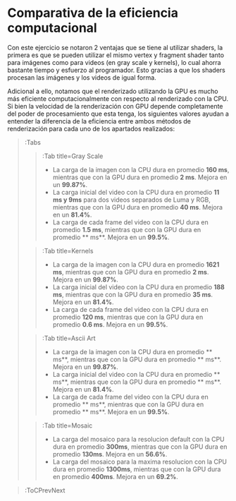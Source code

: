 # Comparativa de la eficiencia computacional

Con este ejercicio se notaron 2 ventajas que se tiene al utilizar shaders, la primera es que se pueden utilizar el mismo vertex y fragment shader tanto para imágenes como para videos (en gray scale y kernels), lo cual ahorra bastante tiempo y esfuerzo al programador. Esto gracias a que los shaders procesan las imágenes y los videos de igual forma.

Adicional a ello, notamos que el renderizado utilizando la GPU es mucho más eficiente computacionalmente con respecto al renderizado con la CPU. 
Si bien la velocidad de la renderización con GPU depende completamente del poder de procesamiento que esta tenga, los siguientes valores ayudan a entender la diferencia de la eficiencia entre ambos métodos de renderización para cada uno de los apartados realizados:


> :Tabs
> > :Tab title=Gray Scale
> >
> > * La carga de la imagen con la CPU dura en promedio **160 ms**, mientras que con la GPU dura en promedio **2 ms**. Mejora en un **99.87%**.
> > * La carga inicial del video con la CPU dura en promedio **11 ms y 9ms** para dos videos separados de Luma y RGB, mientras que con la GPU dura en promedio **40 ms**. Mejora en un **81.4%**.
> > * La carga de cada frame del video con la CPU dura en promedio **1.5 ms**, mientras que con la GPU dura en promedio ** ms**. Mejora en un **99.5%**.
> 
> > :Tab title=Kernels
> > 
> > 
> > * La carga de la imagen con la CPU dura en promedio **1621 ms**, mientras que con la GPU dura en promedio **2 ms**. Mejora en un **99.87%**.
> > * La carga inicial del video con la CPU dura en promedio **188 ms**, mientras que con la GPU dura en promedio **35 ms**. Mejora en un **81.4%**.
> > * La carga de cada frame del video con la CPU dura en promedio **120 ms**, mientras que con la GPU dura en promedio **0.6 ms**. Mejora en un **99.5%**.
> > 
> 
> > :Tab title=Ascii Art
> >
> > * La carga de la imagen con la CPU dura en promedio ** ms**, mientras que con la GPU dura en promedio ** ms**. Mejora en un **99.87%**.
> > * La carga inicial del video con la CPU dura en promedio ** ms**, mientras que con la GPU dura en promedio ** ms**. Mejora en un **81.4%**.
> > * La carga de cada frame del video con la CPU dura en promedio ** ms**, mientras que con la GPU dura en promedio ** ms**. Mejora en un **99.5%**.
>
> 
> > :Tab title=Mosaic
> > 
> > * La carga del mosaico para la resolucion default con la CPU dura en promedio **300ms**, mientras que con la GPU dura en promedio **130ms**. Mejora en un **56.6%**.
> > * La carga del mosaico para la maxima resolucion con la CPU dura en promedio **1300ms**, mientras que con la GPU dura en promedio **400ms**. Mejora en un **69.2%**.
>

<!-- # Conclusions & Future Work

Se pueden apreciar varias caracteristicas comunes a las aplicaciones planteadas. La versatilidad de las aplicaciones es una caracteristica fundamental identificada. Inicialmente, el método de procesamiento del Kernel tiene distintas utilidades en sí mismo, ya que nos permite, además de aplicar filtros a las imágenes, obtener información fundamental de una imagen, facilitando así su estudio y análisis en otras ramas del análsis de estas. 
<br/>
<br/>
Por otro lado, el análisis de imagenes por medio de bloques de información teniendo en cuenta su brillo, puede ser de útilidad para la obtención de información de una imagen. Además, esta clase de análisis nos brinda distintas posibilidades de aplicación, como la representación de imagenes a través de caractéres ASCII (ASCII Art) o los mosaicos de imagenes.
En este caso, como mejora a la implementación se propone la automatización de la función selectCharacter, de modo que analice todos los caracteres ASCII posibles, y seleccione cual simbolo representa mejor un bloque de información.
<br/>
<br/>
Esta última aplicación, que analiza una imagen y genera un mosaico de la misma a partir de otras imagenes, hace uso de un mecanismo de obtención del color denomínate que resulta resulta simple, efectivo y elegante. Se destaca en este caso particular el reto de la obtención de las imagenes, ya que el color dominante de una zona puede variar ampliamente. Dentro de la experimentación de esta aplicación se realizaron pruebas haciendo uso de una API de obtención de imagenes, pero dada la cantidad de solicitudes realizadas, se convirtió en una opción inviable a la hora de escalar a imagenes de un tamaño más grande. Sin embargo, la alternativa de estandarizar los colores en el formato HTML y el uso de la distancia delta para discretizar resulta altamente efectivo. Como futuro trabajo se proponen las siguientes ideas.

* Si bien la distancia delta es una medida efectiva no deja de ser una simple distancia euclidiana, una mejora en el trabajo podría ser trabajar una medida más precisa de acuerdo con el contexto. 


* Hacer uso de una API de pago mejoraría considerablemente la aplicación implementada, ya que permitiría personalizar un mosaico con una mayor gama de posibilidades. La implementación de una API que pueda proveer las imagenes solicitadas lograría el mismo resultado, según las pruebas realizadas.  -->

> :ToCPrevNext

<!--
El kernel es un método de procesamiento de imágenes muy versátil, pues no solo sirve para aplicar filtros a las imágenes, sino que también permiten la obtención de carácteristicas de una imagen, facilitando así el estudio de las imagenes, y su aplicación en otras áreas que hacen uso de imágenes. Finalmente, para un trabajo futuro este tema se puede profundizar y desarrollar con la investigación y experimentación sobre cada uno de los filtros y la razón por la cual cada uno de ellos genera el debido efecto.



<br/>
<br/>
<br/>
<br/>

# ASCII Art
## Conclusions & future work

Se concluye que el análisis por medio de bloques de información y brillo puede ser de utilidad para la representación fiel de una imagen, pero en algunos casos pueden requerirse distintos algoritmos para medir le intensidad, ya que esta puede verse distorsionada y no ser una medida a representar fiable.
Como trabajo futuro se propone la automatización de la función selectCharacter, de modo que analice todos los caracteres ASCII posibles, y seleccione cual simbolo representa mejor un bloque de información.


<br/>
<br/>
<br/>
<br/>


# Mosaic - Images
## Conclusions & Future Work

Para finalizar se concluye que el mecanismo de obtención del color denomínate resulta simple, sencillo, efectivo y elegante, por otro lado, se destaca que fue inviable hacer uso de una API, pero la alternativa de estandarizar los colores en el formato HTML y el uso de la distancia delta para discretizar resulta altamente efectivo. Como futuro trabajo se proponen las siguientes ideas.

-->
